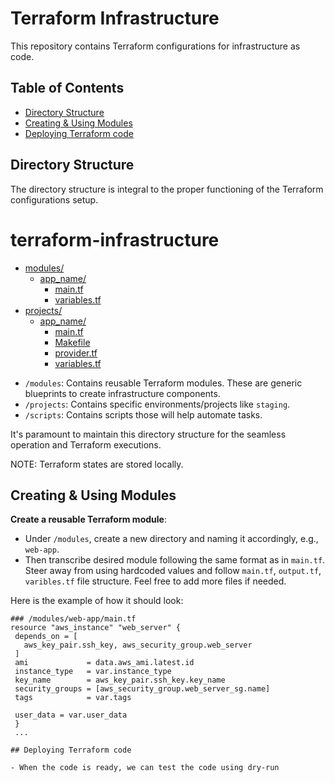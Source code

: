 # Terraform Infrastructure

This repository contains Terraform configurations for infrastructure as code.

## Table of Contents

- [Directory Structure](#directory-structure)
- [Creating & Using Modules](#creating--using-modules)
- [Deploying Terraform code](#deploying-terraform-code)


## Directory Structure

The directory structure is integral to the proper functioning of the Terraform configurations setup.

# terraform-infrastructure

* [modules/](./alasimov-terraform/modules)
  * [app_name/](./alasimov-terraform/modules/ec2)
    * [main.tf](./alasimov-terraform/ec2/main.tf)
    * [variables.tf](./alasimov-terraform/modules/ec2/variables.tf)
* [projects/](./alasimov-terraform//projects)
  * [app_name/](./alasimov-terraform/projects/ec2-app)
    * [main.tf](./alasimov-terraform/projects/ec2-app/main.tf)
    * [Makefile](./alasimov-terraform/projects/ec2-app/Makefile)
    * [provider.tf](./alasimov-terraform/projects/project-name/provider.tf)
    * [variables.tf](./alasimov-terraform/modules/ec2/variables.tf)




- `/modules`: Contains reusable Terraform modules. These are generic blueprints to create infrastructure components.
- `/projects`: Contains specific environments/projects like `staging`. 
- `/scripts`: Contains scripts those will help automate tasks. 


It's paramount to maintain this directory structure for the seamless operation and Terraform executions.

NOTE: Terraform states are stored locally.

## Creating & Using Modules
   

 **Create a reusable  Terraform module**:

   - Under `/modules`, create a new directory and naming it accordingly, e.g., `web-app`.
   - Then transcribe desired module following the same format as in `main.tf`. Steer away from using hardcoded values and follow `main.tf`, `output.tf`, `varibles.tf` file structure. Feel free to add more files if needed.
   
   Here is the example of how it should look:

   ```hcl
   ### /modules/web-app/main.tf
   resource "aws_instance" "web_server" {
    depends_on = [
      aws_key_pair.ssh_key, aws_security_group.web_server
    ]
    ami             = data.aws_ami.latest.id
    instance_type   = var.instance_type
    key_name        = aws_key_pair.ssh_key.key_name
    security_groups = [aws_security_group.web_server_sg.name]
    tags            = var.tags

    user_data = var.user_data
    }
    ...
    
## Deploying Terraform code
    
  - When the code is ready, we can test the code using dry-run